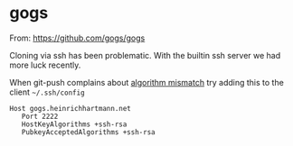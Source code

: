 # gogs

From: https://github.com/gogs/gogs

Cloning via ssh has been problematic. With the builtin ssh server we had more luck recently.

When git-push complains about [algorithm mismatch](https://github.com/gogs/gogs/issues/6623) try
adding this to the client `~/.ssh/config` 

```
Host gogs.heinrichhartmann.net
   Port 2222
   HostKeyAlgorithms +ssh-rsa
   PubkeyAcceptedAlgorithms +ssh-rsa
```

